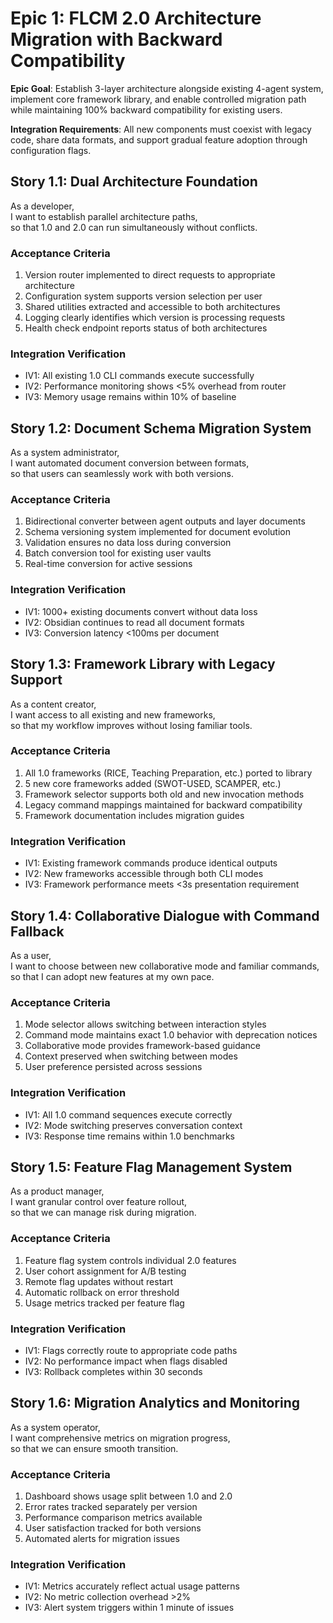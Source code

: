 # Epic 1: FLCM 2.0 Architecture Migration with Backward Compatibility

**Epic Goal**: Establish 3-layer architecture alongside existing 4-agent system, implement core framework library, and enable controlled migration path while maintaining 100% backward compatibility for existing users.

**Integration Requirements**: All new components must coexist with legacy code, share data formats, and support gradual feature adoption through configuration flags.

## Story 1.1: Dual Architecture Foundation

As a developer,  
I want to establish parallel architecture paths,  
so that 1.0 and 2.0 can run simultaneously without conflicts.

### Acceptance Criteria
1. Version router implemented to direct requests to appropriate architecture
2. Configuration system supports version selection per user
3. Shared utilities extracted and accessible to both architectures
4. Logging clearly identifies which version is processing requests
5. Health check endpoint reports status of both architectures

### Integration Verification
- IV1: All existing 1.0 CLI commands execute successfully
- IV2: Performance monitoring shows <5% overhead from router
- IV3: Memory usage remains within 10% of baseline

## Story 1.2: Document Schema Migration System

As a system administrator,  
I want automated document conversion between formats,  
so that users can seamlessly work with both versions.

### Acceptance Criteria
1. Bidirectional converter between agent outputs and layer documents
2. Schema versioning system implemented for document evolution
3. Validation ensures no data loss during conversion
4. Batch conversion tool for existing user vaults
5. Real-time conversion for active sessions

### Integration Verification
- IV1: 1000+ existing documents convert without data loss
- IV2: Obsidian continues to read all document formats
- IV3: Conversion latency <100ms per document

## Story 1.3: Framework Library with Legacy Support

As a content creator,  
I want access to all existing and new frameworks,  
so that my workflow improves without losing familiar tools.

### Acceptance Criteria
1. All 1.0 frameworks (RICE, Teaching Preparation, etc.) ported to library
2. 5 new core frameworks added (SWOT-USED, SCAMPER, etc.)
3. Framework selector supports both old and new invocation methods
4. Legacy command mappings maintained for backward compatibility
5. Framework documentation includes migration guides

### Integration Verification
- IV1: Existing framework commands produce identical outputs
- IV2: New frameworks accessible through both CLI modes
- IV3: Framework performance meets <3s presentation requirement

## Story 1.4: Collaborative Dialogue with Command Fallback

As a user,  
I want to choose between new collaborative mode and familiar commands,  
so that I can adopt new features at my own pace.

### Acceptance Criteria
1. Mode selector allows switching between interaction styles
2. Command mode maintains exact 1.0 behavior with deprecation notices
3. Collaborative mode provides framework-based guidance
4. Context preserved when switching between modes
5. User preference persisted across sessions

### Integration Verification
- IV1: All 1.0 command sequences execute correctly
- IV2: Mode switching preserves conversation context
- IV3: Response time remains within 1.0 benchmarks

## Story 1.5: Feature Flag Management System

As a product manager,  
I want granular control over feature rollout,  
so that we can manage risk during migration.

### Acceptance Criteria
1. Feature flag system controls individual 2.0 features
2. User cohort assignment for A/B testing
3. Remote flag updates without restart
4. Automatic rollback on error threshold
5. Usage metrics tracked per feature flag

### Integration Verification
- IV1: Flags correctly route to appropriate code paths
- IV2: No performance impact when flags disabled
- IV3: Rollback completes within 30 seconds

## Story 1.6: Migration Analytics and Monitoring

As a system operator,  
I want comprehensive metrics on migration progress,  
so that we can ensure smooth transition.

### Acceptance Criteria
1. Dashboard shows usage split between 1.0 and 2.0
2. Error rates tracked separately per version
3. Performance comparison metrics available
4. User satisfaction tracked for both versions
5. Automated alerts for migration issues

### Integration Verification
- IV1: Metrics accurately reflect actual usage patterns
- IV2: No metric collection overhead >2%
- IV3: Alert system triggers within 1 minute of issues
